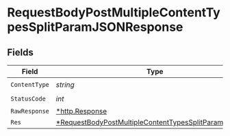 # RequestBodyPostMultipleContentTypesSplitParamJSONResponse


## Fields

| Field                                                                                                                                    | Type                                                                                                                                     | Required                                                                                                                                 | Description                                                                                                                              |
| ---------------------------------------------------------------------------------------------------------------------------------------- | ---------------------------------------------------------------------------------------------------------------------------------------- | ---------------------------------------------------------------------------------------------------------------------------------------- | ---------------------------------------------------------------------------------------------------------------------------------------- |
| `ContentType`                                                                                                                            | *string*                                                                                                                                 | :heavy_check_mark:                                                                                                                       | N/A                                                                                                                                      |
| `StatusCode`                                                                                                                             | *int*                                                                                                                                    | :heavy_check_mark:                                                                                                                       | N/A                                                                                                                                      |
| `RawResponse`                                                                                                                            | [*http.Response](https://pkg.go.dev/net/http#Response)                                                                                   | :heavy_minus_sign:                                                                                                                       | N/A                                                                                                                                      |
| `Res`                                                                                                                                    | [*RequestBodyPostMultipleContentTypesSplitParamJSONRes](../../models/operations/requestbodypostmultiplecontenttypessplitparamjsonres.md) | :heavy_minus_sign:                                                                                                                       | OK                                                                                                                                       |
